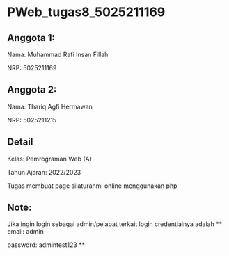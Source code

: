 # PWeb_tugas8_5025211169
## Anggota 1:

Nama: Muhammad Rafi Insan Fillah

NRP: 5025211169

## Anggota 2:

Nama: Thariq Agfi Hermawan

NRP: 5025211215

## Detail

Kelas: Pemrograman Web (A)

Tahun Ajaran: 2022/2023

Tugas membuat page silaturahmi online menggunakan php

## Note:
Jika ingin login sebagai admin/pejabat terkait login credentialnya adalah
**
email: admin

password: admintest123
**
